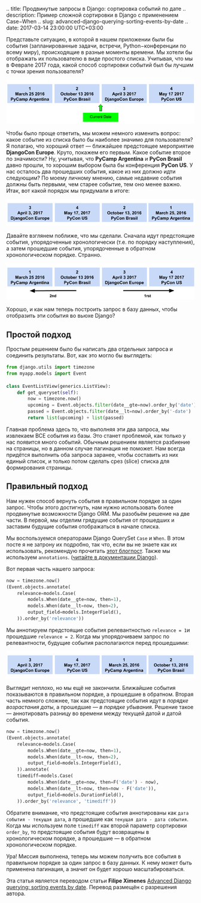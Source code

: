 .. title: Продвинутые запросы в Django: сортировка событий по дате
.. description: Пример сложной сортировки в Django с применением Case−When
.. slug: advanced-django-querying-sorting-events-by-date
.. date: 2017-03-14 23:00:00 UTC+03:00

Представьте ситуацию, в которой в нашем приложении были бы события (запланированные задачи, встречи, Python−конференции по всему миру), происходящие в разные моменты времени. Мы хотели бы отображать их пользователю в виде простого списка. Учитывая, что мы в Феврале 2017 года, какой способ сортировки событий был бы лучшим с точки зрения пользователя?

![хронологический порядок событий](/public/posts/advanced-django-querying/chronological.png)

Чтобы было проще ответить, мы можем немного изменить вопрос: какое событие из списка было бы наиболее значимо для пользователя? Я полагаю, что хороший ответ — ближайшее предстоящее мероприятие **DjangoCon Europe**. Круто, покажем его первым. Какое событие второе по значимости? Ну, учитывая, что **PyCamp Argentina** и **PyCon Brasil** давно прошли, то хорошим выбором была бы конференция **PyCon US**. У нас осталось два прошедших события, какое из них должно идти следующим? По моему личному мнению, самые недавние события должны быть первыми, чем старее событие, тем оно менее важно. Итак, вот какой порядок мы придумали в итоге:

![лучший порядок событий](/public/posts/advanced-django-querying/best.png)

Давайте взглянем поближе, что мы сделали. Сначала идут предстоящие события, упорядоченные хронологически (т.е. по порядку наступления), а затем прошедшие события, упорядоченные в обратном хронологическом порядке. Странно.

![хронологические направления](/public/posts/advanced-django-querying/chronological_directions.png)

Хорошо, и как нам теперь построить запрос в базу данных, чтобы отобразить эти события во вьюхе Django?

## Простой подход

Простым решением было бы написать два отдельных запроса и соединить результаты. Вот, как это могло бы выглядеть:

```python
from django.utils import timezone
from myapp.models import Event

class EventListView(generics.ListView):
    def get_queryset(self):
        now = timezone.now()
        upcoming = Event.objects.filter(date__gte=now).order_by('date')
        passed = Event.objects.filter(date__lt=now).order_by('-date')
        return list(upcoming) + list(passed)
```

Главная проблема здесь то, что выполняя эти два запроса, мы извлекаем ВСЕ события из базы. Это станет проблемой, как только у нас появится много событий. Обычным решением является разбиение на страницы, но в данном случае пагинация не поможет. Нам всегда придётся выполнить оба запроса заранее, чтобы составить из них единый список, и только потом сделать срез (slice) списка для формирования страницы.

## Правильный подход

Нам нужен способ вернуть события в правильном порядке за один запрос. Чтобы этого достигнуть, нам нужно использовать более продвинутые возможности Django ORM. Мы разобьём решение на две части. В первой, мы отделим грядущие события от прошедших и заставим будущие события отображаться в начале списка.

Мы воспользуемся операторами Django QuerySet `Case` и `When`. В этом посте я не затрону их подробно, так что, если вы не знаете как их использовать, рекомендую прочитать [этот блогпост](https://micropyramid.com/blog/django-conditional-expression-in-queries/). Также мы используем `annotations`. ([читайте в документации Django](https://docs.djangoproject.com/en/1.10/topics/db/aggregation/#generating-aggregates-for-each-item-in-a-queryset)).

Вот первая часть нашего запроса:

```python
now = timezone.now()
(Event.objects.annotate(
    relevance=models.Case(
        models.When(date__gte=now, then=1),
        models.When(date__lt=now, then=2),
        output_field=models.IntegerField(),
    )).order_by('relevance'))
```

Мы аннотируем предстоящие события релевантностью `relevance = 1`и прошедшие `relevance = 2`. Когда мы упорядочиваем запрос по релевантности, будущие события располагаются перед прошедшими:

![промежуточная сортировка](/public/posts/advanced-django-querying/intermediary.png)

Выглядит неплохо, но мы ещё не закончили. Ближайшие события показываются в правильном порядке, а прошедшие в обратном. Вторая часть немного сложнее, так как предстоящие события идут в *порядке возрастания даты*, а прошедшие — *в порядке убывания*. Решение такое — аннотировать разницу во времени между текущей датой и датой события.

```python
now = timezone.now()
(Event.objects.annotate(
    relevance=models.Case(
        models.When(date__gte=now, then=1),
        models.When(date__lt=now, then=2),
        output_field=models.IntegerField(),
    )).annotate(
    timediff=models.Case(
        models.When(date__gte=now, then=F('date') - now),
        models.When(date__lt=now, then=now - F('date')),
        output_field=models.DurationField(),
    )).order_by('relevance', 'timediff'))
```

Обратите внимание, что предстоящие события аннотированы как `дата события - текущая дата`, а прошедшие как `текущая дата - дата события`. Когда мы используем поле `timediff` как второй параметр сортировки `order_by`, то предстоящие события будут возвращены в хронологическом порядке, а прошедшие — в обратном хронологическом порядке.

Ура! Миссия выполнена, теперь мы можем получить все события в правильном порядке за один запрос в базу данных. К нему может быть применена пагинация, а значит он будет хорошо масштабироваться.

Эта статья является переводом статьи **Filipe Ximenes** [Advanced Django querying: sorting events by date](https://www.vinta.com.br/blog/2017/advanced-django-querying-sorting-events-date/). Перевод размещён с разрешения автора.
